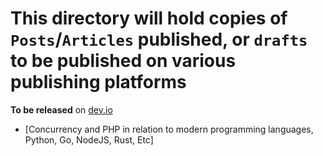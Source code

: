 # This directory will hold copies of `Posts`/`Articles` published, or `drafts` to be published on various publishing platforms

__To be released__ on [dev.io](https://dev.to)

* [Concurrency and PHP in relation to modern programming languages, Python, Go, NodeJS, Rust, Etc]
